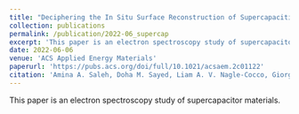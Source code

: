```yaml
---
title: "Deciphering the In Situ Surface Reconstruction of Supercapacitive Bimetallic Ni-Co Oxyphosphide during Electrochemical Activation Using Multivariate Statistical Analyses"
collection: publications
permalink: /publication/2022-06_supercap
excerpt: 'This paper is an electron spectroscopy study of supercapacitor materials.'
date: 2022-06-06
venue: 'ACS Applied Energy Materials'
paperurl: 'https://pubs.acs.org/doi/full/10.1021/acsaem.2c01122'
citation: 'Amina A. Saleh, Doha M. Sayed, Liam A. V. Nagle-Cocco, Giorgio Divitini, Loujain G. Ghanem, Caterina Ducati, and Nageh K. Allam. (2022). &quot;Deciphering the In Situ Surface Reconstruction of Supercapacitive Bimetallic Ni-Co Oxyphosphide during Electrochemical Activation Using Multivariate Statistical Analyses.&quot; <i>ACS Applied Energy Materials</i>. 5, 6, 7661-7673.'
---
```

This paper is an electron spectroscopy study of supercapacitor materials.




